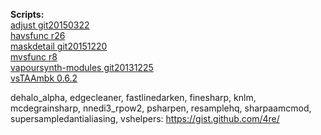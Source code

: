**Scripts:**<br>
[adjust git20150322](https://github.com/dubhater/vapoursynth-adjust)<br>
[havsfunc r26](https://github.com/HomeOfVapourSynthEvolution/havsfunc)<br>
[maskdetail git20151220](https://github.com/MonoS/VS-MaskDetail)<br>
[mvsfunc r8](https://github.com/HomeOfVapourSynthEvolution/mvsfunc)<br>
[vapoursynth-modules git20131225](https://github.com/4re/vapoursynth-modules)<br>
[vsTAAmbk 0.6.2](https://github.com/HomeOfVapourSynthEvolution/vsTAAmbk)<br>

dehalo_alpha, edgecleaner, fastlinedarken, finesharp, knlm, mcdegrainsharp, nnedi3_rpow2,
psharpen, resamplehq, sharpaamcmod, supersampledantialiasing, vshelpers: https://gist.github.com/4re/

